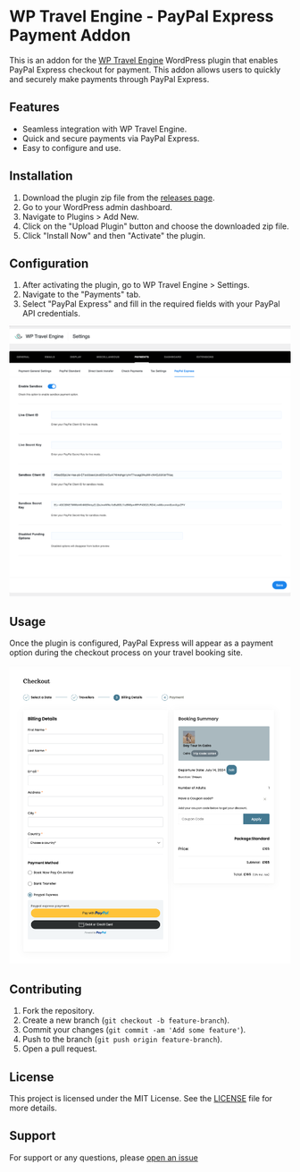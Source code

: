 # WP Travel Engine - PayPal Express Payment Addon

This is an addon for the [WP Travel Engine](https://wptravelengine.com/) WordPress plugin that enables PayPal Express checkout for payment. This addon allows users to quickly and securely make payments through PayPal Express.

## Features

- Seamless integration with WP Travel Engine.
- Quick and secure payments via PayPal Express.
- Easy to configure and use.

## Installation

1. Download the plugin zip file from the [releases page](https://github.com/algo-tushar/Wp-Travel-Engine-Paypal-Express-Checkout-Addon/releases).
2. Go to your WordPress admin dashboard.
3. Navigate to Plugins > Add New.
4. Click on the "Upload Plugin" button and choose the downloaded zip file.
5. Click "Install Now" and then "Activate" the plugin.

## Configuration

1. After activating the plugin, go to WP Travel Engine > Settings.
2. Navigate to the "Payments" tab.
3. Select "PayPal Express" and fill in the required fields with your PayPal API credentials.

![Settings Screenshot](Screenshot-1.png)

## Usage

Once the plugin is configured, PayPal Express will appear as a payment option during the checkout process on your travel booking site.

![Demo Screenshot](Screenshot-2.png)

## Contributing

1. Fork the repository.
2. Create a new branch (`git checkout -b feature-branch`).
3. Commit your changes (`git commit -am 'Add some feature'`).
4. Push to the branch (`git push origin feature-branch`).
5. Open a pull request.

## License

This project is licensed under the MIT License. See the [LICENSE](LICENSE) file for more details.

## Support

For support or any questions, please [open an issue](https://github.com/algo-tushar/Wp-Travel-Engine-Paypal-Express-Checkout-Addon/issues)